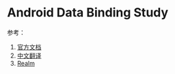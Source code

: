 # Android Data Binding Study

参考：

1. [官方文档](https://developer.android.com/topic/libraries/data-binding/index.html)
1. [中文翻译](http://connorlin.github.io/2016/07/02/Android-Data-Binding-%E7%B3%BB%E5%88%97-%E4%B8%80-%E8%AF%A6%E7%BB%86%E4%BB%8B%E7%BB%8D%E4%B8%8E%E4%BD%BF%E7%94%A8/)
1. [Realm](https://realm.io/cn/news/data-binding-android-boyar-mount/)
